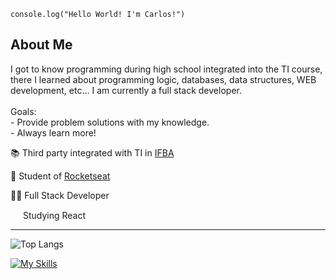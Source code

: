 <code>console.log("Hello World! I'm Carlos!")</code>
## About Me
<p> 
I got to know programming during high school integrated into the TI course, there I learned about programming logic, databases, data structures, WEB development, etc... I am currently a full stack developer.
<br>
<br>
Goals: 
  <br>
  - Provide problem solutions with my knowledge.
  <br>
  - Always learn more!
</p>
<p>📚 Third party integrated with TI in <a href="https://portal.ifba.edu.br/euclides-da-cunha" target="blank_">IFBA</a> </p>
<p>👾 Student of <a href="https://www.rocketseat.com.br" target="blank_">Rocketseat</a></p>
<p>👨‍💻 Full Stack Developer</p>
<p><img width="16" height="15" margin-left="10px" src='https://upload.wikimedia.org/wikipedia/commons/thumb/a/a7/React-icon.svg/2300px-React-icon.svg.png'> Studying React</p>
<hr>




![Top Langs](https://github-readme-stats.vercel.app/api/top-langs/?username=dksix&layout=compact&theme=dark)

[![My Skills](https://skillicons.dev/icons?i=js,html,css,mysql)](https://skillicons.dev)
